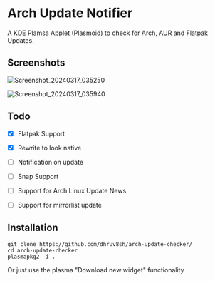# Arch Update Notifier
A KDE Plamsa Applet (Plasmoid) to check for Arch, AUR and Flatpak Updates.

## Screenshots

![Screenshot_20240317_035250](https://github.com/dhruv8sh/arch-update-checker/assets/67322047/7a0fb498-0611-418c-8758-ac16f01ae678)

![Screenshot_20240317_035940](https://github.com/dhruv8sh/arch-update-checker/assets/67322047/f4540d46-a7a6-4ae5-8fa1-d672713691c7)

## Todo
- [x] Flatpak Support
- [x] Rewrite to look native
- [ ] Notification on update
- [ ] Snap Support
- [ ] Support for Arch Linux Update News
- [ ] Support for mirrorlist update


## Installation
```
git clone https://github.com/dhruv8sh/arch-update-checker/
cd arch-update-checker
plasmapkg2 -i .
```
Or just use the plasma "Download new widget" functionality

